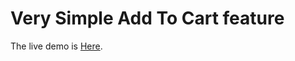 # Very Simple Add To Cart feature

The live demo is [Here](https://very-simple-add-to-cart.netlify.app/).
